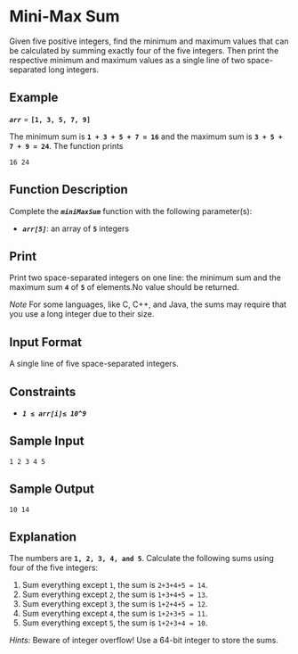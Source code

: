 # Mini-Max Sum
Given five positive integers, find the minimum and maximum values that can be calculated by summing exactly four of the five integers. Then print the respective minimum and maximum values as a single line of two space-separated long integers.

## Example
*__`arr`__* = __`[1, 3, 5, 7, 9]`__

The minimum sum is __`1 + 3 + 5 + 7 = 16`__ and the maximum sum is __`3 + 5 + 7 + 9 = 24`__. The function prints
```
16 24
```
## Function Description
Complete the *__`miniMaxSum`__* function with the following parameter(s):
-  *__`arr[5]`__*: an array of __`5`__ integers
## Print
Print two space-separated integers on one line: the minimum sum and the maximum sum __`4`__ of 
__`5`__ of elements.No value should be returned.

*Note* For some languages, like C, C++, and Java, the sums may require that you use a long integer due
to their size.

## Input Format
A single line of five space-separated integers.

## Constraints
- __*`1 ≤ arr[i]≤ 10^9`*__

## Sample Input
```
1 2 3 4 5
```

## Sample Output
```
10 14
```

## Explanation
The numbers are __`1, 2, 3, 4, and 5`__. Calculate the following sums using four of the five integers:
1. Sum everything except `1`, the sum is `2+3+4+5 = 14`.
2. Sum everything except `2`, the sum is `1+3+4+5 = 13`.
3. Sum everything except `3`, the sum is `1+2+4+5 = 12`.
4. Sum everything except `4`, the sum is `1+2+3+5 = 11`.
5. Sum everything except `5`, the sum is `1+2+3+4 = 10`.

*Hints:* Beware of integer overflow! Use a 64-bit integer to store the sums.